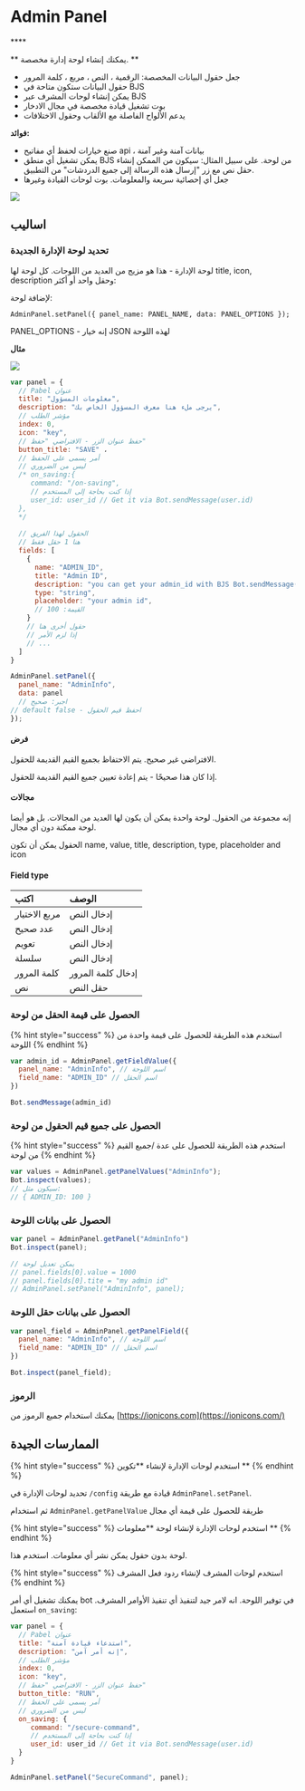 # Admin Panel

\*\*\*\*

** يمكنك إنشاء لوحة إدارة مخصصة. **

* جعل حقول البيانات المخصصة: الرقمية ، النص ، مربع ، كلمة المرور
 * حقول البيانات ستكون متاحة في BJS
 * يمكن إنشاء لوحات المشرف عبر BJS
 * بوت تشغيل قيادة مخصصة في مجال الادخار
 * يدعم الألواح الفاصلة مع الألقاب وحقول الاختلافات

**فوائد:**

* صنع خيارات لحفظ أي مفاتيح api ، بيانات آمنة وغير آمنة
 * يمكن تشغيل أي منطق BJS من لوحة.  على سبيل المثال: سيكون من الممكن إنشاء حقل نص مع زر "إرسال هذه الرسالة إلى جميع الدردشات" من التطبيق.
 * جعل أي إحصائية سريعة والمعلومات.  بوت لوحات القيادة وغيرها

![](../.gitbook/assets/image%20%2829%29.png)

## اساليب

### تحديد لوحة الإدارة الجديدة

لوحة الإدارة - هذا هو مزيج من العديد من اللوحات.  كل لوحة لها
title, icon, description
وحقل واحد أو أكثر:

لإضافة لوحة:

`AdminPanel.setPanel({ panel_name: PANEL_NAME, data: PANEL_OPTIONS });`

PANEL\_OPTIONS - إنه خيار JSON لهذه اللوحة

**مثال**

![](../.gitbook/assets/image%20%2850%29.png)

```javascript
var panel = {
  // Pabel عنوان
  title: "معلومات المسؤول",
  description: "يرجى ملء هنا معرف المسؤول الخاص بك",
  // مؤشر الطلب
  index: 0,
  icon: "key",
  // حفظ عنوان الزر - الافتراضي "حفظ"
  button_title: "SAVE" ،
  // أمر يسمى على الحفظ
  // ليس من الضروري
  /* on_saving:{
     command: "/on-saving",
     // إذا كنت بحاجة إلى المستخدم
     user_id: user_id // Get it via Bot.sendMessage(user.id)
  },
  */
  
  // الحقول لهذا الفريق
  // هنا 1 حقل فقط
  fields: [
    {
      name: "ADMIN_ID",
      title: "Admin ID",
      description: "you can get your admin_id with BJS Bot.sendMessage(user.id)",
      type: "string",
      placeholder: "your admin id",
      // القيمة: 100
    }
    // حقول أخرى هنا
    // إذا لزم الأمر
    // ...
  ]
}

AdminPanel.setPanel({
  panel_name: "AdminInfo",
  data: panel
  // اجبر: صحيح
// default false - احفظ قيم الحقول
});
```

#### فرض

 الافتراضي غير صحيح.  يتم الاحتفاظ بجميع القيم القديمة للحقول.

 إذا كان هذا صحيحًا - يتم إعادة تعيين جميع القيم القديمة للحقول.

 #### مجالات

 إنه مجموعة من الحقول.  لوحة واحدة يمكن أن يكون لها العديد من المجالات.  بل هو أيضا لوحة ممكنة دون أي مجال.

الحقول يمكن أن تكون
name, value, title, description, type, placeholder and icon

#### Field type

| اكتب | الوصف |
| :--- | :--- |
| مربع الاختيار | إدخال النص |
| عدد صحيح | إدخال النص |
| تعويم | إدخال النص |
| سلسلة | إدخال النص |
| كلمة المرور | إدخال كلمة المرور |
| نص | حقل النص |

### 

### الحصول على قيمة الحقل من لوحة

{% hint style="success" %}
استخدم هذه الطريقة للحصول على قيمة واحدة من اللوحة
{% endhint %}

```javascript
var admin_id = AdminPanel.getFieldValue({
  panel_name: "AdminInfo", // اسم اللوحة
  field_name: "ADMIN_ID" // اسم الحقل
})

Bot.sendMessage(admin_id)
```

### الحصول على جميع قيم الحقول من لوحة

{% hint style="success" %}
استخدم هذه الطريقة للحصول على عدة
/جميع القيم من لوحة
{% endhint %}

```javascript
var values = AdminPanel.getPanelValues("AdminInfo");
Bot.inspect(values);
// سيكون مثل:
// { ADMIN_ID: 100 }
```

###  

### الحصول على بيانات اللوحة

```javascript
var panel = AdminPanel.getPanel("AdminInfo")
Bot.inspect(panel);

// يمكن تعديل لوحة
// panel.fields[0].value = 1000
// panel.fields[0].tite = "my admin id"
// AdminPanel.setPanel("AdminInfo", panel);
```

### 

### الحصول على بيانات حقل اللوحة

```javascript
var panel_field = AdminPanel.getPanelField({
  panel_name: "AdminInfo", // اسم اللوحة
  field_name: "ADMIN_ID" // اسم الحقل
})

Bot.inspect(panel_field);
```

### الرموز

يمكنك استخدام جميع الرموز من 
[https://ionicons.com](https://ionicons.com/)



## الممارسات الجيدة

{% hint style="success" %}
استخدم لوحات الإدارة لإنشاء **تكوين **
{% endhint %}

تحديد لوحات الإدارة في
`/config`
قيادة مع طريقة
`AdminPanel.setPanel`.

ثم استخدام
`AdminPanel.getPanelValue`
طريقة للحصول على قيمة أي مجال



{% hint style="success" %}
استخدم لوحات الإدارة لإنشاء لوحة **معلومات **
{% endhint %}

لوحة بدون حقول يمكن نشر أي معلومات.  استخدم هذا.



{% hint style="success" %}
استخدم لوحات المشرف لإنشاء ردود فعل المشرف
{% endhint %}

يمكنك تشغيل أي أمر bot في توفير اللوحة.  انه لامر جيد لتنفيذ أي تنفيذ الأوامر المشرف.  استعمل
`on_saving`: 

```javascript
var panel = {
  // Pabel عنوان
  title: "استدعاء قيادة آمنة",
  description: "إنه أمر آمن",
  // مؤشر الطلب
  index: 0,
  icon: "key",
  // حفظ عنوان الزر - الافتراضي "حفظ"
  button_title: "RUN",
  // أمر يسمى على الحفظ
  // ليس من الضروري
  on_saving: {
     command: "/secure-command",
     // إذا كنت بحاجة إلى المستخدم
     user_id: user_id // Get it via Bot.sendMessage(user.id)
  }
}

AdminPanel.setPanel("SecureCommand", panel);
```

